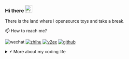 ### Hi there <img src="https://user-images.githubusercontent.com/1303154/88677602-1635ba80-d120-11ea-84d8-d263ba5fc3c0.gif" width="24px" alt="hi">

There is the land where I opensource toys and take a break.

📫 How to reach me?

![wechat](https://img.shields.io/static/v1?style=flat-square&logo=wechat&label=&message=@zheeeng001&color=5b5b5b&labelColor=5b5b5b)
[![zhihu](https://img.shields.io/static/v1?style=flat-square&logo=zhihu&label=&message=@zheeeng&color=5b5b5b&labelColor=5b5b5b)](https://www.zhihu.com/people/zheeeng)
[![v2ex](https://img.shields.io/static/v1?style=flat-square&label=v2ex&message=@sunjourney&color=5b5b5b&labelColor=5b5b5b)](https://v2ex.com/member/sunjourney)
[![github](https://img.shields.io/static/v1?style=flat-square&logo=github&label=&message=@zheeeng&color=5b5b5b&labelColor=5b5b5b)](https://github.com/zheeeng)

<details>
<summary>⚡️ More about my coding life</summary>

![LeetCode progress](https://leetcode-badge.chyroc.cn/?name=zheeeng&refresh=true)

![Top Langs](https://github-readme-stats.vercel.app/api/top-langs/?username=zheeeng&layout=compact)

![Zheeeng's github stats](https://github-readme-stats.vercel.app/api?username=zheeeng&count_private=true&show_icons=true&theme=onedark)

</details>
